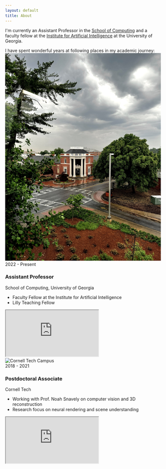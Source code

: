 ```yaml
---
layout: default
title: About
---
```


  I'm currently an Assistant Professor in the <a href="https://computing.uga.edu/" target="_blank">School of Computing</a> and a faculty fellow at the <a href="https://www.ai.uga.edu/">Institute for Artificial Intelligence</a> at the University of Georgia.

<div class="bio-section">
  I have spent wonderful years at following places in my academic journey:
  <!-- <br>
  Previously, I was a Postdoctoral Associate at <a href="https://tech.cornell.edu/" target="_blank">Cornell Tech</a>, working with <a href="http://www.cs.cornell.edu/~snavely/">Prof. Noah Snavely</a>. I received my PhD degree in Computer Science from the University of Maryland. My PhD advisor is <a href="http://www.cs.umd.edu/~djacobs/" target="_blank">Prof. David Jacobs</a>.
I was in a 3+2 program where I received a Master's degree in Computer and Information Science from Temple University and my Bachelor's degree in Automation from the University of Science and Technology of China (USTC). My advisor in Temple was <a href="https://www3.cs.stonybrook.edu/~hling/" target="_blank">Prof. Haibin Ling</a>. -->
</div>

<div class="timeline">
  <div class="timeline-item right">
      <div class="timeline-media left">
        <img src="/assets/images/UGA.jpg" alt="UGA Campus">
      </div>
    <div class="timeline-content">
      <div class="timeline-text">
        <div class="timeline-date">2022 - Present</div>
        <h3>Assistant Professor</h3>
        <p>School of Computing, University of Georgia</p>
        <ul>
          <li>Faculty Fellow at the Institute for Artificial Intelligence</li>
          <li>Lilly Teaching Fellow</li>
        </ul>
      </div>
      <div class="timeline-map">
        <iframe src="https://www.google.com/maps/embed?pb=!1m18!1m12!1m3!1d3357.4783991178144!2d-83.37766548429787!3d33.94755628063364!2m3!1f0!2f0!3f0!3m2!1i1024!2i768!4f13.1!3m3!1m2!1s0x88f66ce76892129d%3A0x7c5f31451c18a4b8!2sBoyd%20Graduate%20Studies%20Research%20Center!5e0!3m2!1sen!2sus!4v1647884741020!5m2!1sen!2sus" loading="lazy"></iframe>
      </div>
    </div>
  </div>

  <div class="timeline-item left">
    <div class="timeline-content">
      <div class="timeline-media">
        <img src="/assets/images/CornellTech.jpg" alt="Cornell Tech Campus">
      </div>
      <div class="timeline-text">
      <div class="timeline-date">2018 - 2021</div>
        <h3>Postdoctoral Associate</h3>
        <p>Cornell Tech</p>
        <ul>
          <li>Working with Prof. Noah Snavely on computer vision and 3D reconstruction</li>
          <li>Research focus on neural rendering and scene understanding</li>
        </ul>
      </div>
      <div class="timeline-map">
        <iframe src="https://www.google.com/maps/embed?pb=!1m18!1m12!1m3!1d3022.7802768559335!2d-73.95796468459375!3d40.756046579326225!2m3!1f0!2f0!3f0!3m2!1i1024!2i768!4f13.1!3m3!1m2!1s0x89c258de0f8e4d61%3A0x3454a34590e65be7!2sCornell%20Tech!5e0!3m2!1sen!2sus!4v1647884741020!5m2!1sen!2sus" loading="lazy"></iframe>
      </div>
    </div>
  </div>
</div>

